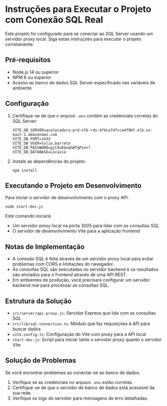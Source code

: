 
# Instruções para Executar o Projeto com Conexão SQL Real

Este projeto foi configurado para se conectar ao SQL Server usando um servidor proxy local. Siga estas instruções para executar o projeto corretamente.

## Pré-requisitos

- Node.js 14 ou superior
- NPM 6 ou superior
- Acesso ao banco de dados SQL Server especificado nas variáveis de ambiente

## Configuração

1. Certifique-se de que o arquivo `.env` contém as credenciais corretas do SQL Server:
   ```
   VITE_DB_SERVER=asalocadora-prd-nlb-rds-4f4ca747cca4f9bf.elb.us-east-1.amazonaws.com
   VITE_DB_PORT=1433
   VITE_DB_USER=tulio.barreto
   VITE_DB_PASSWORD=gjC9u6$nq%#TqPsn+?
   VITE_DB_DATABASE=Locavia
   ```

2. Instale as dependências do projeto:
   ```
   npm install
   ```

## Executando o Projeto em Desenvolvimento

Para iniciar o servidor de desenvolvimento com o proxy API:

```
node start-dev.js
```

Este comando iniciará:
- Um servidor proxy local na porta 3005 para lidar com as consultas SQL
- O servidor de desenvolvimento Vite para a aplicação frontend

## Notas de Implementação

- A conexão SQL é feita através de um servidor proxy local para evitar problemas com CORS e limitações do navegador.
- As consultas SQL são executadas no servidor backend e os resultados são enviados para o frontend através de uma API REST.
- Em ambientes de produção, você precisará configurar um servidor backend real para processar as consultas SQL.

## Estrutura da Solução

- `src/server/api-proxy.js`: Servidor Express que lida com as consultas SQL
- `src/lib/sql-connection.ts`: Módulo que faz requisições à API para buscar dados
- `vite.config.ts`: Configuração do Vite com proxy para a API local
- `start-dev.js`: Script para iniciar tanto o servidor proxy quanto o servidor Vite

## Solução de Problemas

Se você encontrar problemas ao conectar-se ao banco de dados:

1. Verifique se as credenciais no arquivo `.env` estão corretas.
2. Certifique-se de que o servidor de banco de dados está acessível da sua rede.
3. Verifique os logs do servidor para mensagens de erro detalhadas.

